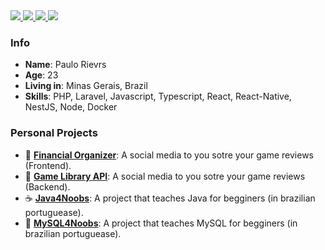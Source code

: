 <div>
    <a target='_blank' href="https://twitch.tv/paulorievrs">
        <img src="https://img.shields.io/badge/Twitch-9146FF?style=for-the-badge&logo=twitch&logoColor=white">
    </a>
    <a target='_blank' href="https://twitter.com/paulorievrs">
        <img src="https://img.shields.io/badge/Twitter-1DA1F2?style=for-the-badge&logo=twitter&logoColor=white">
    </a>
    <a target='_blank' href="https://instagram.com/paulorievrs">
        <img src="https://img.shields.io/badge/Instagram-E4405F?style=for-the-badge&logo=instagram&logoColor=white">
    </a>
    <a target='_blank' href="https://linkedin.com/in/paulo-rievrs">
        <img src="https://img.shields.io/badge/LinkedIn-0077B5?style=for-the-badge&logo=linkedin&logoColor=white">
    </a>
</div>

### Info

* **Name**: Paulo Rievrs
* **Age**: 23
* **Living in**: Minas Gerais, Brazil
* **Skills**: PHP, Laravel, Javascript, Typescript, React, React-Native, NestJS, Node, Docker

### Personal Projects
 * 👾 **[Financial Organizer](https://github.com/paulorievrs/my-game-library-web)**: A social media to you sotre your game reviews (Frontend).
 * 👾 **[Game Library API](https://github.com/paulorievrs/my-game-library-api)**: A social media to you sotre your game reviews (Backend).
 * ☕ **[Java4Noobs](https://github.com/paulorievrs/java4noobs)**: A project that teaches Java for begginers (in brazilian portuguease).
 * 🐬 **[MySQL4Noobs](https://github.com/paulorievrs/mysql4noobs)**: A project that teaches MySQL for begginers (in brazilian portuguease).
